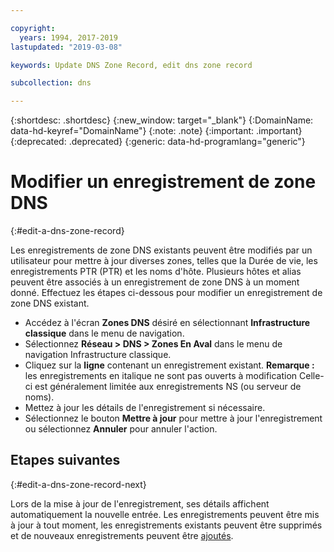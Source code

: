 ```yaml
---

copyright:
  years: 1994, 2017-2019
lastupdated: "2019-03-08"

keywords: Update DNS Zone Record, edit dns zone record

subcollection: dns

---
```


{:shortdesc: .shortdesc}
{:new_window: target="_blank"}
{:DomainName: data-hd-keyref="DomainName"}
{:note: .note}
{:important: .important}
{:deprecated: .deprecated}
{:generic: data-hd-programlang="generic"}

# Modifier un enregistrement de zone DNS
{:#edit-a-dns-zone-record}

Les enregistrements de zone DNS existants peuvent être modifiés par un utilisateur pour mettre à jour diverses zones, telles que la Durée de vie, les enregistrements PTR (PTR) et les noms d'hôte. Plusieurs hôtes et alias peuvent être associés à un enregistrement de zone DNS à un moment donné. Effectuez les étapes ci-dessous pour modifier un enregistrement de zone DNS existant.

* Accédez à l'écran **Zones DNS** désiré en sélectionnant **Infrastructure classique** dans le menu de navigation. 
* Sélectionnez **Réseau > DNS > Zones En Aval** dans le menu de navigation Infrastructure classique.
* Cliquez sur la **ligne** contenant un enregistrement existant. **Remarque :** les enregistrements en italique ne sont pas ouverts à modification Celle-ci est généralement limitée aux enregistrements NS (ou serveur de noms).
* Mettez à jour les détails de l'enregistrement si nécessaire.
* Sélectionnez le bouton **Mettre à jour** pour mettre à jour l'enregistrement ou sélectionnez **Annuler** pour annuler l'action.

## Etapes suivantes
{:#edit-a-dns-zone-record-next}

Lors de la mise à jour de l'enregistrement, ses détails affichent automatiquement la nouvelle entrée. Les enregistrements peuvent être mis à jour à tout moment, les enregistrements existants peuvent être supprimés et de nouveaux enregistrements peuvent être [ajoutés](/docs/infrastructure/dns?topic=dns-add-a-dns-zone-record).
